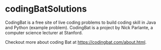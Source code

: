 # codingBatSolutions
CodingBat is a free site of live coding problems to build coding skill in Java and Python (example problem). CodingBat is a project by Nick Parlante, a computer science lecturer at Stanford.

Checkout more about coding Bat at https://codingbat.com/about.html.
